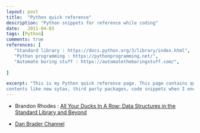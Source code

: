```yaml
---
layout: post
title:  "Python quick reference"
description: "Python snippets for reference while coding"
date:   2011-04-03
tags: [Python]
comments: true
references: [
   "Standard library : https://docs.python.org/3/library/index.html",
   "Python programming : https://pythonprogramming.net/",
   "Automate boring stuff : https://automatetheboringstuff.com/",
   
]

excerpt: "This is my Python quick reference page. This page contains quick reference guides that can be handy during development. This page will be constantly updated with
contents like new sytax, third party packages, code snippets when I encounter something new !"
---
```


* Brandon Rhodes : [All Your Ducks In A Row: Data Structures in the Standard Library and Beyond](https://youtu.be/fYlnfvKVDoM)

* [Dan Brader Channel](https://www.youtube.com/channel/UCI0vQvr9aFn27yR6Ej6n5UA)
